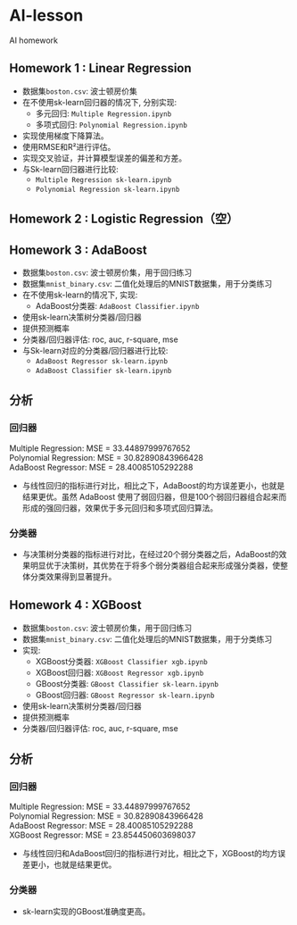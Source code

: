 # AI-lesson
AI homework

Homework 1 : Linear Regression
------------------------------
* 数据集`boston.csv`: 波士顿房价集
* 在不使用sk-learn回归器的情况下, 分别实现:
  * 多元回归: `Multiple Regression.ipynb`
  * 多项式回归: `Polynomial Regression.ipynb`
* 实现使用梯度下降算法。
* 使用RMSE和R²进行评估。
* 实现交叉验证，并计算模型误差的偏差和方差。
* 与Sk-learn回归器进行比较: 
  * `Multiple Regression sk-learn.ipynb`
  * `Polynomial Regression sk-learn.ipynb`
  
Homework 2 : Logistic Regression（空）
------------------------------
Homework 3 : AdaBoost
------------------------------
* 数据集`boston.csv`: 波士顿房价集，用于回归练习
* 数据集`mnist_binary.csv`: 二值化处理后的MNIST数据集，用于分类练习
* 在不使用sk-learn的情况下, 实现:
  * AdaBoost分类器: `AdaBoost Classifier.ipynb`
* 使用sk-learn决策树分类器/回归器
* 提供预测概率
* 分类器/回归器评估: roc, auc, r-square, mse
* 与Sk-learn对应的分类器/回归器进行比较: 
  * `AdaBoost Regressor sk-learn.ipynb`
  * `AdaBoost Classifier sk-learn.ipynb`

分析
-------
### 回归器
Multiple Regression: MSE = 33.44897999767652
<br> Polynomial Regression: MSE = 30.82890843966428
<br> AdaBoost Regressor: MSE = 28.40085105292288
* 与线性回归的指标进行对比，相比之下，AdaBoost的均方误差更小，也就是结果更优。虽然 AdaBoost 使用了弱回归器，但是100个弱回归器组合起来而形成的强回归器，效果优于多元回归和多项式回归算法。
### 分类器
* 与决策树分类器的指标进行对比，在经过20个弱分类器之后，AdaBoost的效果明显优于决策树，其优势在于将多个弱分类器组合起来形成强分类器，使整体分类效果得到显著提升。

Homework 4 : XGBoost
------------------------------
* 数据集`boston.csv`: 波士顿房价集，用于回归练习
* 数据集`mnist_binary.csv`: 二值化处理后的MNIST数据集，用于分类练习
* 实现:
  * XGBoost分类器: `XGBoost Classifier xgb.ipynb`
  * XGBoost回归器: `XGBoost Regressor xgb.ipynb`
  * GBoost分类器: `GBoost Classifier sk-learn.ipynb`
  * GBoost回归器: `GBoost Regressor sk-learn.ipynb`
* 使用sk-learn决策树分类器/回归器
* 提供预测概率
* 分类器/回归器评估: roc, auc, r-square, mse

分析
-------
### 回归器
Multiple Regression: MSE = 33.44897999767652
<br> Polynomial Regression: MSE = 30.82890843966428
<br> AdaBoost Regressor: MSE = 28.40085105292288
<br> XGBoost Regressor: MSE = 23.854450603698037
* 与线性回归和AdaBoost回归的指标进行对比，相比之下，XGBoost的均方误差更小，也就是结果更优。
### 分类器
* sk-learn实现的GBoost准确度更高。
